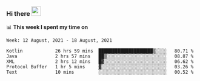 ### Hi there <a href="https://www.gautamkrishnar.com/"><img src="https://media.giphy.com/media/hvRJCLFzcasrR4ia7z/giphy.gif" width="25px"></a>

📊 **This week I spent my time on**

<!--START_SECTION:waka-->
```text
Week: 12 August, 2021 - 18 August, 2021

Kotlin            26 hrs 59 mins  ████████████████████▒░░░░   80.71 % 
Java              2 hrs 57 mins   ██▒░░░░░░░░░░░░░░░░░░░░░░   08.87 % 
XML               2 hrs 12 mins   █▓░░░░░░░░░░░░░░░░░░░░░░░   06.62 % 
Protocol Buffer   1 hr 5 mins     ▓░░░░░░░░░░░░░░░░░░░░░░░░   03.26 % 
Text              10 mins         ░░░░░░░░░░░░░░░░░░░░░░░░░   00.52 % 
```
<!--END_SECTION:waka-->
